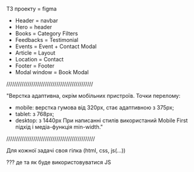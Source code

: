 ТЗ проекту = figma

- Header = navbar
- Hero = header
- Books = Category Filters
- Feedbacks = Testimonial
- Events = Event + Contact Modal
- Article = Layout
- Location = Contact
- Footer = Footer
- Modal window = Book Modal

/////////////////////////////////////////////

"Верстка адаптивна, окрім мобільних пристроїв. Точки перелому:

- mobile: верстка гумова від 320px, стає адаптивною з 375px;
- tablet: з 768px;
- desktop: з 1440px При написанні стилів використаний Mobile First підхід і
  медіа-функція min-width."

//////////////////////////////////////////////

Для кожної задачі своя гілка (html, css, js(...))

??? де та як буде використовуватися JS
